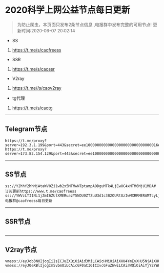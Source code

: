 
# 2020科学上网公益节点每日更新

>为防止爬虫，本页面只发布2条节点信息 ,电报群中发布完整的可用节点!
更新时间:2020-06-07 20:02:14

- SS     
1. https://t.me/s/caofreess
- SSR
1. https://t.me/s/caossr
- V2ray
1. https://t.me//s/caov2ray
- tg代理
1. https://t.me/s/caotg
----------


## Telegram节点

```
https://t.me/proxy?server=192.3.1.199&port=443&secret=ee100000000000000000000000000000016e6f64656a732e6f7267
https://t.me/proxy?server=173.82.154.129&port=443&secret=ee100000000000000000000000000000016e6f64656a732e6f7267
```

----------


## SS节点

```
ss://Y2hhY2hhMjAtaWV0Zi1wb2x5MTMwNTptampAODguMTk4LjEwOC4xMTM6MjU1MDA#订阅更新https://www.t.me/caofreess
ss://YWVzLTI1Ni1jZmI6ZUlXMERuazY5NDU0ZTZuU3d1c3B2OURtUzIwMXRRMERAMTcyLjEwNC4xMDEuMjAxOjgwOTk=#电报群@caofreess每日更新

```
----------


## SSR节点

```

```
----------



## V2ray节点
```
vmess://eyJob3N0IjogIiIsICJuZXQiOiAid3MiLCAicHMiOiAiXHU4YmEyXHU5NjA1XHU2NmY0XHU2NWIwaHR0cHM6Ly93d3cudC5tZS9jYW92MnJheSIsICJ0eXBlIjogIm5vbmUiLCAidGxzIjogIiIsICJ2IjogIjIiLCAiaWQiOiAiYjdjZWM3MGQtOTJkMy00ZDM3LTg3NzYtOTdhNjY2MjgwMWY2IiwgImFpZCI6ICIyNDkiLCAiYWRkIjogIjQ1LjExLjIuOTAiLCAibWV0aG9kIjogIm5vbmUiLCAicG9ydCI6ICI0OTcwMCIsICJwYXRoIjogIiJ9
vmess://eyJ0eXBlIjogIm5vbmUiLCAicGF0aCI6ICIvcGFuZWwiLCAiaWQiOiAiYjY2YWFlMmEtMTNlYy0zYjU2LTkyM2QtODI1NzVlMWZlMmEwIiwgIm1ldGhvZCI6ICJub25lIiwgInYiOiAiMiIsICJ0bHMiOiAidGxzIiwgImFpZCI6ICIxIiwgImhvc3QiOiAiczE0OC5zbm9kZS54eXoiLCAiYWRkIjogInMxNDguc25vZGUueHl6IiwgIm5ldCI6ICJ3cyIsICJwcyI6ICJcdThiYTJcdTk2MDVcdTY2ZjRcdTY1YjBodHRwczovL3d3dy50Lm1lL2Nhb3YycmF5IiwgInBvcnQiOiAiNDQzIn0=

```



